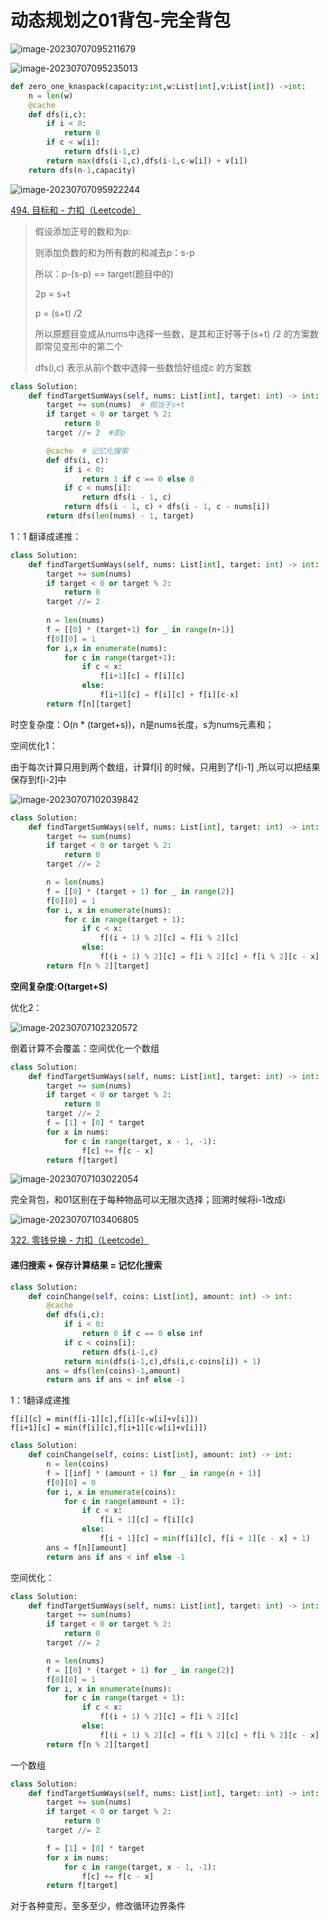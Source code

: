 # 动态规划之01背包-完全背包

![image-20230707095211679](image-20230707095211679.png)





![image-20230707095235013](image-20230707095235013.png)

```python
def zero_one_knaspack(capacity:int,w:List[int],v:List[int]) ->int:
    n = len(w)
    @cache
    def dfs(i,c):
        if i < 0:
            return 0
        if c < w[i]:
            return dfs(i-1,c)
        return max(dfs(i-1,c),dfs(i-1,c-w[i]) + v[i])
    return dfs(n-1,capacity)

```

![image-20230707095922244](image-20230707095922244.png)

[494. 目标和 - 力扣（Leetcode）](https://leetcode.cn/problems/target-sum/)

> 假设添加正号的数和为p:
>
> 则添加负数的和为所有数的和减去p：s-p
>
> 所以：p-(s-p) == target(题目中的)
>
> 2p = s+t
>
> p = (s+t) /2
>
> 所以原题目变成从nums中选择一些数，是其和正好等于(s+t) /2 的方案数   即常见变形中的第二个
>
> dfs(i,c) 表示从前i个数中选择一些数恰好组成c 的方案数

```python
class Solution:
    def findTargetSumWays(self, nums: List[int], target: int) -> int:
        target += sum(nums)  # 相当于s+t
        if target < 0 or target % 2:
            return 0
        target //= 2  #即p

        @cache  # 记忆化搜索
        def dfs(i, c):
            if i < 0:
                return 1 if c == 0 else 0
            if c < nums[i]:
                return dfs(i - 1, c)
            return dfs(i - 1, c) + dfs(i - 1, c - nums[i])
        return dfs(len(nums) - 1, target)
```

1：1 翻译成递推：

```python
class Solution:
    def findTargetSumWays(self, nums: List[int], target: int) -> int:
        target += sum(nums)
        if target < 0 or target % 2:
            return 0
        target //= 2
        
        n = len(nums)
        f = [[0] * (target+1) for _ in range(n+1)]
        f[0][0] = 1
        for i,x in enumerate(nums):
            for c in range(target+1):
                if c < x:
                    f[i+1][c] = f[i][c]
                else:
                    f[i+1][c] = f[i][c] + f[i][c-x]
        return f[n][target]
```

时空复杂度：O(n * (target+s))，n是nums长度，s为nums元素和；



空间优化1：

由于每次计算只用到两个数组，计算f[i] 的时候，只用到了f[i-1] ,所以可以把结果保存到f[i-2]中

![image-20230707102039842](image-20230707102039842.png)

```python
class Solution:
    def findTargetSumWays(self, nums: List[int], target: int) -> int:
        target += sum(nums)
        if target < 0 or target % 2:
            return 0
        target //= 2

        n = len(nums)
        f = [[0] * (target + 1) for _ in range(2)]
        f[0][0] = 1
        for i, x in enumerate(nums):
            for c in range(target + 1):
                if c < x:
                    f[(i + 1) % 2][c] = f[i % 2][c]
                else:
                    f[(i + 1) % 2][c] = f[i % 2][c] + f[i % 2][c - x]
        return f[n % 2][target]
```

**空间复杂度:O(target+S)**

优化2：

![image-20230707102320572](image-20230707102320572.png)



倒着计算不会覆盖：空间优化一个数组

```python
class Solution:
    def findTargetSumWays(self, nums: List[int], target: int) -> int:
        target += sum(nums)
        if target < 0 or target % 2:
            return 0
        target //= 2
        f = [1] + [0] * target
        for x in nums:
            for c in range(target, x - 1, -1):
                f[c] += f[c - x]
        return f[target]
```





![image-20230707103022054](image-20230707103022054.png)

完全背包，和01区别在于每种物品可以无限次选择；回溯时候将i-1改成i

![image-20230707103406805](image-20230707103406805.png)

[322. 零钱兑换 - 力扣（Leetcode）](https://leetcode.cn/problems/coin-change/)

#### 递归搜索 + 保存计算结果 = 记忆化搜索

```python
class Solution:
    def coinChange(self, coins: List[int], amount: int) -> int:
        @cache
        def dfs(i,c):
            if i < 0:
                return 0 if c == 0 else inf
            if c < coins[i]:
                return dfs(i-1,c)
            return min(dfs(i-1,c),dfs(i,c-coins[i]) + 1)
        ans = dfs(len(coins)-1,amount)
        return ans if ans < inf else -1 
```

1：1翻译成递推

```
f[i][c] = min(f[i-1][c],f[i][c-w[i]+v[i]])
f[i+1][c] = min(f[i][c],f[i+1][c-w[i]+v[i]])
```

```python
class Solution:
    def coinChange(self, coins: List[int], amount: int) -> int:
        n = len(coins)
        f = [[inf] * (amount + 1) for _ in range(n + 1)]
        f[0][0] = 0
        for i, x in enumerate(coins):
            for c in range(amount + 1):
                if c < x:
                    f[i + 1][c] = f[i][c]
                else:
                    f[i + 1][c] = min(f[i][c], f[i + 1][c - x] + 1)
        ans = f[n][amount]
        return ans if ans < inf else -1
```

空间优化：

```python
class Solution:
    def findTargetSumWays(self, nums: List[int], target: int) -> int:
        target += sum(nums)
        if target < 0 or target % 2:
            return 0
        target //= 2

        n = len(nums)
        f = [[0] * (target + 1) for _ in range(2)]
        f[0][0] = 1
        for i, x in enumerate(nums):
            for c in range(target + 1):
                if c < x:
                    f[(i + 1) % 2][c] = f[i % 2][c]
                else:
                    f[(i + 1) % 2][c] = f[i % 2][c] + f[i % 2][c - x]
        return f[n % 2][target]
```

一个数组

```python
class Solution:
    def findTargetSumWays(self, nums: List[int], target: int) -> int:
        target += sum(nums)
        if target < 0 or target % 2:
            return 0
        target //= 2

        f = [1] + [0] * target
        for x in nums:
            for c in range(target, x - 1, -1):
                f[c] += f[c - x]
        return f[target]
```



对于各种变形，至多至少，修改循环边界条件
